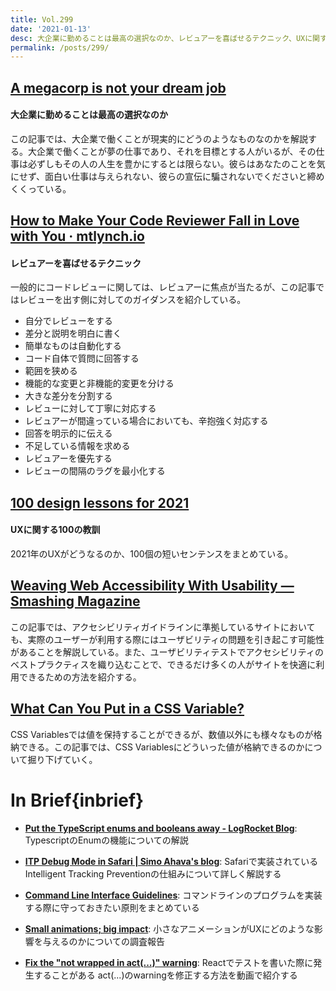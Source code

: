 ```yaml
---
title: Vol.299
date: '2021-01-13'
desc: 大企業に勤めることは最高の選択なのか、レビュアーを喜ばせるテクニック、UXに関する100の教訓、ほか計10リンク
permalink: /posts/299/
---
```


## [A megacorp is not your dream job](https://drewdevault.com/2021/01/01/Megacorps-are-not-your-dream-job.html)
#### 大企業に勤めることは最高の選択なのか
この記事では、大企業で働くことが現実的にどうのようなものなのかを解説する。大企業で働くことが夢の仕事であり、それを目標とする人がいるが、その仕事は必ずしもその人の人生を豊かにするとは限らない。彼らはあなたのことを気にせず、面白い仕事は与えられない、彼らの宣伝に騙されないでくださいと締めくくっている。

## [How to Make Your Code Reviewer Fall in Love with You · mtlynch.io](https://mtlynch.io/code-review-love/)
#### レビュアーを喜ばせるテクニック
一般的にコードレビューに関しては、レビュアーに焦点が当たるが、この記事ではレビューを出す側に対してのガイダンスを紹介している。

- 自分でレビューをする
- 差分と説明を明白に書く
- 簡単なものは自動化する
- コード自体で質問に回答する
- 範囲を狭める
- 機能的な変更と非機能的変更を分ける
- 大きな差分を分割する
- レビューに対して丁寧に対応する
- レビュアーが間違っている場合においても、辛抱強く対応する
- 回答を明示的に伝える
- 不足している情報を求める
- レビュアーを優先する
- レビューの間隔のラグを最小化する


## [100 design lessons for 2021](https://trends.uxdesign.cc)
#### UXに関する100の教訓
2021年のUXがどうなるのか、100個の短いセンテンスをまとめている。


## [Weaving Web Accessibility With Usability — Smashing Magazine](https://www.smashingmagazine.com/2020/11/weaving-web-accessibility-usability/)
この記事では、アクセシビリティガイドラインに準拠しているサイトにおいても、実際のユーザーが利用する際にはユーザビリティの問題を引き起こす可能性があることを解説している。また、ユーザビリティテストでアクセシビリティのベストプラクティスを織り込むことで、できるだけ多くの人がサイトを快適に利用できるための方法を紹介する。


## [What Can You Put in a CSS Variable?](https://codersblock.com/blog/what-can-you-put-in-a-css-variable/)
CSS Variablesでは値を保持することができるが、数値以外にも様々なものが格納できる。この記事では、CSS Variablesにどういった値が格納できるのかについて掘り下げていく。


# In Brief{inbrief}

- **[Put the TypeScript enums and booleans away - LogRocket Blog](https://blog.logrocket.com/put-the-typescript-enums-and-booleans-away/)**: TypescriptのEnumの機能についての解説

- **[ITP Debug Mode in Safari | Simo Ahava's blog](https://www.simoahava.com/privacy/itp-debug-mode-in-safari/)**: Safariで実装されているIntelligent Tracking Preventionの仕組みについて詳しく解説する

- **[Command Line Interface Guidelines](https://clig.dev/)**: コマンドラインのプログラムを実装する際に守っておきたい原則をまとめている

- **[Small animations; big impact](https://uxdesign.cc/small-animations-big-impact-6d278c3175af)**: 小さなアニメーションがUXにどのような影響を与えるのかについての調査報告

- **[Fix the "not wrapped in act(...)" warning](https://kentcdodds.com/blog/fix-the-not-wrapped-in-act-warning)**: Reactでテストを書いた際に発生することがある act(...)のwarningを修正する方法を動画で紹介する

